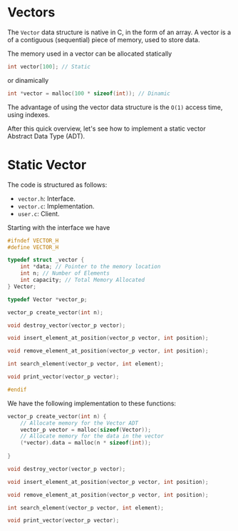 # Vectors

The ```Vector``` data structure is native in C, in the form of an array. A vector is a of a contiguous (sequential) piece of memory, used to store data.

The memory used in a vector can be allocated statically
```c 
int vector[100]; // Static
```
or dinamically
```c
int *vector = malloc(100 * sizeof(int)); // Dinamic
```

The advantage of using the vector data structure is the `O(1)` access time, using indexes.

After this quick overview, let's see how to implement a static vector Abstract Data Type (ADT).

# Static Vector
The code is structured as follows: 
* `vector.h`: Interface.
* `vector.c`: Implementation.
* `user.c`: Client.

Starting with the interface we have
```c 
#ifndef VECTOR_H
#define VECTOR_H

typedef struct _vector {
    int *data; // Pointer to the memory location
    int n; // Number of Elements
    int capacity; // Total Memory Allocated
} Vector;

typedef Vector *vector_p;

vector_p create_vector(int n);

void destroy_vector(vector_p vector);

void insert_element_at_position(vector_p vector, int position);

void remove_element_at_position(vector_p vector, int position);

int search_element(vector_p vector, int element);

void print_vector(vector_p vector);

#endif
```

We have the following implementation to these functions:

```c
vector_p create_vector(int n) {
    // Allocate memory for the Vector ADT
    vector_p vector = malloc(sizeof(Vector));
    // Allocate memory for the data in the vector
    (*vector).data = malloc(n * sizeof(int));
    
}

void destroy_vector(vector_p vector);

void insert_element_at_position(vector_p vector, int position);

void remove_element_at_position(vector_p vector, int position);

int search_element(vector_p vector, int element);

void print_vector(vector_p vector);
```